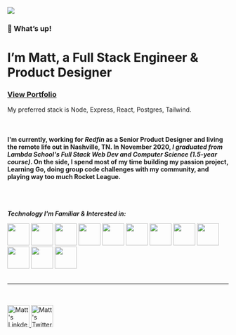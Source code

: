 <code><img  src="https://i.postimg.cc/vBSBjFHC/header-Graphic.png"></code>

### 🤙 What’s up!

# I’m Matt, a Full Stack Engineer & Product Designer

### [ View Portfolio ](https://www.whatsupmatt.com/)

My preferred stack is Node, Express, React, Postgres, Tailwind.

<br />

#### I'm currently, working for **_Redfin_** as a Senior Product Designer and living the remote life out in Nashville, TN. In November 2020, **_I graduated from Lambda School's Full Stack Web Dev and Computer Science (1.5-year course)_**. On the side, I spend most of my time building my passion project, Learning Go, doing group code challenges with my community, and playing way too much Rocket League.

<br />
<br />

**_Technology I'm Familiar & Interested in:_**

<code><img height="50" src="https://i.postimg.cc/RC8nFfQK/express.png"></code>
<code><img height="50" src="https://i.postimg.cc/vHVx6B3j/framer.png"></code>
<code><img height="50" src="https://i.postimg.cc/sgPBwLF4/gin.png"></code>
<code><img height="50" src="https://i.postimg.cc/K8hk72WY/go.png"></code>
<code><img height="50" src="https://i.postimg.cc/nLHX51pb/knex.png"></code>
<code><img height="50" src="https://i.postimg.cc/Tw1p2YKt/js.png"></code>
<code><img height="50" src="https://i.postimg.cc/VNDJcbkS/node.png"></code>
<code><img height="50" src="https://i.postimg.cc/GtstY7JY/pgsql.png"></code>
<code><img height="50" src="https://i.postimg.cc/MTLXn2Rq/pup.png"></code>
<code><img height="50" src="https://i.postimg.cc/v81t3G07/python.png"></code>
<code><img height="50" src="https://i.postimg.cc/c1VMzPzp/react.png"></code>
<code><img height="50" src="https://i.postimg.cc/s1dXJYwL/redux.png"></code>
<br />
<br />

---

<br />
<br />

<a href="https://www.linkedin.com/in/matthew-vaccaro-409158119/">
  <img  alt="Matt's LinkdeIn" width="50" src="https://i.postimg.cc/QdV6GcbP/link.png" /> 
</a>

<a href="https://twitter.com/EarHolesMcgee">
  <img alt="Matt's Twitter" width="50" src="https://i.postimg.cc/2SJ0z395/twit.png
" /> 
</a>
